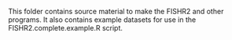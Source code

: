 This folder contains source material to make the FISHR2 and other programs. It also contains example datasets for use in the FISHR2.complete.example.R script.
